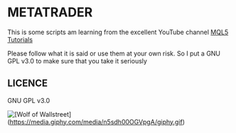 # METATRADER

This is some scripts am learning from the excellent YouTube channel [MQL5 Tutorials](https://www.youtube.com/channel/UCokIBdJXNOSOeYkKDvENWYA)

Please follow what it is said or use them at your own risk. So I put a GNU GPL v3.0 to make sure that you take it seriously

## LICENCE

GNU GPL v3.0

![[Wolf of Wallstreet]](https://media.giphy.com/media/n5sdh00OGVpgA/giphy.gif)(https://media.giphy.com/media/n5sdh00OGVpgA/giphy.gif)
